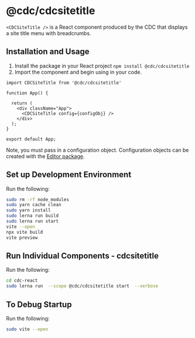 # @cdc/cdcsitetitle

`<CDCSiteTitle />` is a React component produced by the CDC that displays a site title menu with breadcrumbs.

## Installation and Usage

1. Install the package in your React project `npm install @cdc/cdcsitetitle`
2. Import the component and begin using in your code.

```JSX
import CDCSiteTitle from '@cdc/cdcsitetitle'

function App() {

  return (
    <div className="App">
      <CDCSiteTitle config={configObj} />
    </div>
  );
}

export default App;
```

Note, you must pass in a configuration object. Configuration objects can be created with the [Editor package](https://github.com/CDCgov/cdc-open-viz/tree/main/packages/editor).

## Set up Development Environment

Run the following:

```sh
sudo rm -rf node_modules
sudo yarn cache clean
sudo yarn install
sudo lerna run build
sudo lerna run start
vite --open
npx vite build
vite preview
```

## Run Individual Components - cdcsitetitle

Run the following:

```sh
cd cdc-react
sudo lerna run  --scope @cdc/cdcsitetitle start  --verbose
```

## To Debug Startup

Run the following:

```sh
sudo vite --open
```
